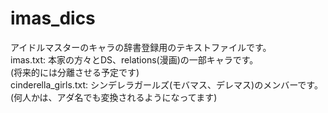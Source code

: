 # imas\_dics

アイドルマスターのキャラの辞書登録用のテキストファイルです。  
imas.txt: 本家の方々とDS、relations(漫画)の一部キャラです。  
          (将来的には分離させる予定です)  
cinderella\_girls.txt: シンデレラガールズ(モバマス、デレマス)のメンバーです。  
                       (何人かは、アダ名でも変換されるようになってます)  
